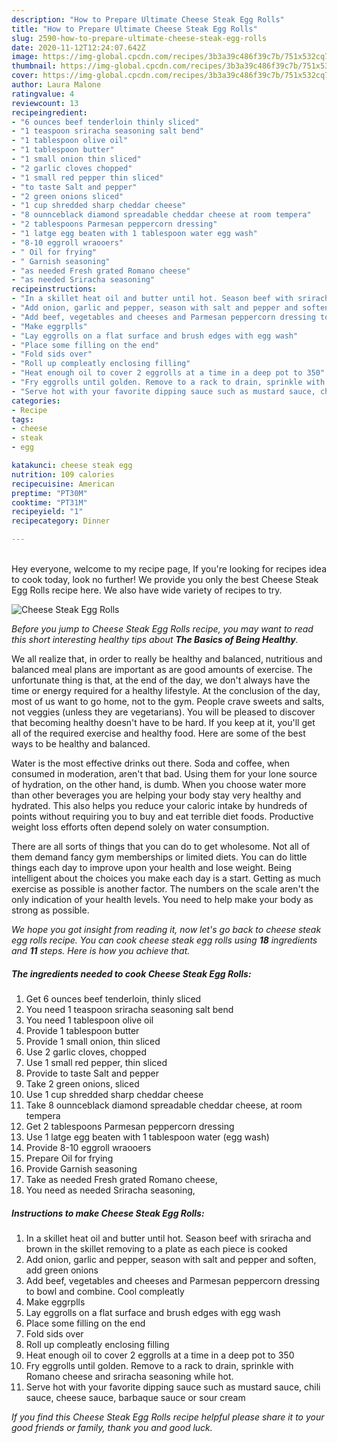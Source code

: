 ```yaml
---
description: "How to Prepare Ultimate Cheese Steak Egg Rolls"
title: "How to Prepare Ultimate Cheese Steak Egg Rolls"
slug: 2590-how-to-prepare-ultimate-cheese-steak-egg-rolls
date: 2020-11-12T12:24:07.642Z
image: https://img-global.cpcdn.com/recipes/3b3a39c486f39c7b/751x532cq70/cheese-steak-egg-rolls-recipe-main-photo.jpg
thumbnail: https://img-global.cpcdn.com/recipes/3b3a39c486f39c7b/751x532cq70/cheese-steak-egg-rolls-recipe-main-photo.jpg
cover: https://img-global.cpcdn.com/recipes/3b3a39c486f39c7b/751x532cq70/cheese-steak-egg-rolls-recipe-main-photo.jpg
author: Laura Malone
ratingvalue: 4
reviewcount: 13
recipeingredient:
- "6 ounces beef tenderloin thinly sliced"
- "1 teaspoon sriracha seasoning salt bend"
- "1 tablespoon olive oil"
- "1 tablespoon butter"
- "1 small onion thin sliced"
- "2 garlic cloves chopped"
- "1 small red pepper thin sliced"
- "to taste Salt and pepper"
- "2 green onions sliced"
- "1 cup shredded sharp cheddar cheese"
- "8 ounnceblack diamond spreadable cheddar cheese at room tempera"
- "2 tablespoons Parmesan peppercorn dressing"
- "1 latge egg beaten with 1 tablespoon water egg wash"
- "8-10 eggroll wraooers"
- " Oil for frying"
- " Garnish seasoning"
- "as needed Fresh grated Romano cheese"
- "as needed Sriracha seasoning"
recipeinstructions:
- "In a skillet heat oil and butter until hot. Season beef with sriracha and brown in the skillet removing to a plate as each piece is cooked"
- "Add onion, garlic and pepper, season with salt and pepper and soften, add green onions"
- "Add beef, vegetables and cheeses and Parmesan peppercorn dressing to bowl and combine. Cool compleatly"
- "Make eggrplls"
- "Lay eggrolls on a flat surface and brush edges with egg wash"
- "Place some filling on the end"
- "Fold sids over"
- "Roll up compleatly enclosing filling"
- "Heat enough oil to cover 2 eggrolls at a time in a deep pot to 350"
- "Fry eggrolls until golden. Remove to a rack to drain, sprinkle with Romano cheese and sriracha seasoning while hot."
- "Serve hot with your favorite dipping sauce such as mustard sauce, chili sauce, cheese sauce, barbaque sauce or sour cream"
categories:
- Recipe
tags:
- cheese
- steak
- egg

katakunci: cheese steak egg 
nutrition: 109 calories
recipecuisine: American
preptime: "PT30M"
cooktime: "PT31M"
recipeyield: "1"
recipecategory: Dinner

---
```

<br>
Hey everyone, welcome to my recipe page, If you're looking for recipes idea to cook today, look no further! We provide you only the best Cheese Steak Egg Rolls recipe here. We also have wide variety of recipes to try.
<br>


![Cheese Steak Egg Rolls](https://img-global.cpcdn.com/recipes/3b3a39c486f39c7b/751x532cq70/cheese-steak-egg-rolls-recipe-main-photo.jpg)

<i>Before you jump to Cheese Steak Egg Rolls recipe, you may want to read this short interesting healthy tips about <strong>The Basics of Being Healthy</strong>.</i>

We all realize that, in order to really be healthy and balanced, nutritious and balanced meal plans are important as are good amounts of exercise. The unfortunate thing is that, at the end of the day, we don't always have the time or energy required for a healthy lifestyle. At the conclusion of the day, most of us want to go home, not to the gym. People crave sweets and salts, not veggies (unless they are vegetarians). You will be pleased to discover that becoming healthy doesn't have to be hard. If you keep at it, you'll get all of the required exercise and healthy food. Here are some of the best ways to be healthy and balanced.

Water is the most effective drinks out there. Soda and coffee, when consumed in moderation, aren't that bad. Using them for your lone source of hydration, on the other hand, is dumb. When you choose water more than other beverages you are helping your body stay very healthy and hydrated. This also helps you reduce your caloric intake by hundreds of points without requiring you to buy and eat terrible diet foods. Productive weight loss efforts often depend solely on water consumption.

There are all sorts of things that you can do to get wholesome. Not all of them demand fancy gym memberships or limited diets. You can do little things each day to improve upon your health and lose weight. Being intelligent about the choices you make each day is a start. Getting as much exercise as possible is another factor. The numbers on the scale aren't the only indication of your health levels. You need to help make your body as strong as possible. 


<i>We hope you got insight from reading it, now let's go back to cheese steak egg rolls recipe. You can cook cheese steak egg rolls using <strong>18</strong> ingredients and <strong>11</strong> steps. Here is how you achieve that.
</i>

##### The ingredients needed to cook Cheese Steak Egg Rolls:

1. Get 6 ounces beef tenderloin, thinly sliced
1. You need 1 teaspoon sriracha seasoning salt bend
1. You need 1 tablespoon olive oil
1. Provide 1 tablespoon butter
1. Provide 1 small onion, thin sliced
1. Use 2 garlic cloves, chopped
1. Use 1 small red pepper, thin sliced
1. Provide to taste Salt and pepper
1. Take 2 green onions, sliced
1. Use 1 cup shredded sharp cheddar cheese
1. Take 8 ounnceblack diamond spreadable cheddar cheese, at room tempera
1. Get 2 tablespoons Parmesan peppercorn dressing
1. Use 1 latge egg beaten with 1 tablespoon water (egg wash)
1. Provide 8-10 eggroll wraooers
1. Prepare  Oil for frying
1. Provide  Garnish seasoning
1. Take as needed Fresh grated Romano cheese,
1. You need as needed Sriracha seasoning,


##### Instructions to make Cheese Steak Egg Rolls:

1. In a skillet heat oil and butter until hot. Season beef with sriracha and brown in the skillet removing to a plate as each piece is cooked
1. Add onion, garlic and pepper, season with salt and pepper and soften, add green onions
1. Add beef, vegetables and cheeses and Parmesan peppercorn dressing to bowl and combine. Cool compleatly
1. Make eggrplls
1. Lay eggrolls on a flat surface and brush edges with egg wash
1. Place some filling on the end
1. Fold sids over
1. Roll up compleatly enclosing filling
1. Heat enough oil to cover 2 eggrolls at a time in a deep pot to 350
1. Fry eggrolls until golden. Remove to a rack to drain, sprinkle with Romano cheese and sriracha seasoning while hot.
1. Serve hot with your favorite dipping sauce such as mustard sauce, chili sauce, cheese sauce, barbaque sauce or sour cream


<i>If you find this Cheese Steak Egg Rolls recipe helpful please share it to your good friends or family, thank you and good luck.</i>
